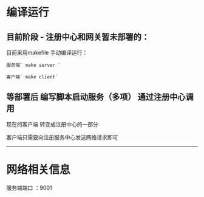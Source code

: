 # 编译运行

## 目前阶段 - 注册中心和网关暂未部署的：

目前采用makefile 手动编译运行：

    服务端` make server `

    客户端` make client`

## 等部署后 编写脚本启动服务（多项） 通过注册中心调用

现在的客户端 转变成注册中心的一部分 

客户端只需要向注册服务中心发送网络请求即可

---

# 网络相关信息

服务端端口 ：9001
